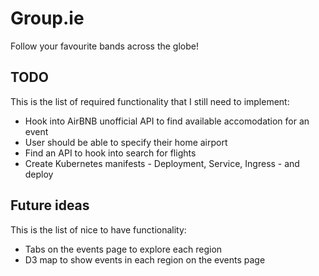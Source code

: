 # Group.ie

Follow your favourite bands across the globe!

## TODO

This is the list of required functionality that I still need to implement:

* Hook into AirBNB unofficial API to find available accomodation for an event
* User should be able to specify their home airport
* Find an API to hook into search for flights
* Create Kubernetes manifests - Deployment, Service, Ingress - and deploy

## Future ideas

This is the list of nice to have functionality:

* Tabs on the events page to explore each region
* D3 map to show events in each region on the events page
